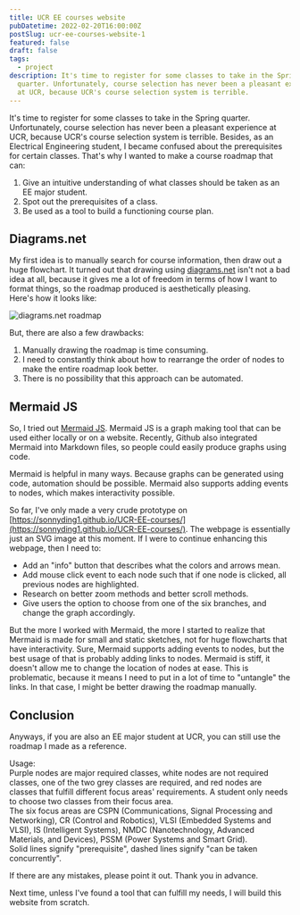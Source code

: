 ```yaml
---
title: UCR EE courses website
pubDatetime: 2022-02-20T16:00:00Z
postSlug: ucr-ee-courses-website-1
featured: false
draft: false
tags:
  - project
description: It's time to register for some classes to take in the Spring
  quarter. Unfortunately, course selection has never been a pleasant experience
  at UCR, because UCR's course selection system is terrible.
---
```

It's time to register for some classes to take in the Spring quarter. Unfortunately, course selection has never been a pleasant experience at UCR, because UCR's course selection system is terrible. Besides, as an Electrical Engineering student, I became confused about the prerequisites for certain classes. That's why I wanted to make a course roadmap that can:

1. Give an intuitive understanding of what classes should be taken as an EE major student.
2. Spot out the prerequisites of a class.
3. Be used as a tool to build a functioning course plan.

## Diagrams.net

My first idea is to manually search for course information, then draw out a huge flowchart. It turned out that drawing using [diagrams.net](https://diagrams.net) isn't not a bad idea at all, because it gives me a lot of freedom in terms of how I want to format things, so the roadmap produced is aesthetically pleasing.  
Here's how it looks like:

![diagrams.net roadmap](https://i1.lensdump.com/i/rSURL0.png)

But, there are also a few drawbacks:

1. Manually drawing the roadmap is time consuming.
2. I need to constantly think about how to rearrange the order of nodes to make the entire roadmap look better.
3. There is no possibility that this approach can be automated.

## Mermaid JS

So, I tried out [Mermaid JS](https://github.com/mermaid-js/mermaid). Mermaid JS is a graph making tool that can be used either locally or on a website. Recently, Github also integrated Mermaid into Markdown files, so people could easily produce graphs using code.

Mermaid is helpful in many ways. Because graphs can be generated using code, automation should be possible. Mermaid also supports adding events to nodes, which makes interactivity possible.

So far, I've only made a very crude prototype on [https://sonnyding1.github.io/UCR-EE-courses/](https://sonnyding1.github.io/UCR-EE-courses/). The webpage is essentially just an SVG image at this moment. If I were to continue enhancing this webpage, then I need to:

- Add an "info" button that describes what the colors and arrows mean.
- Add mouse click event to each node such that if one node is clicked, all previous nodes are highlighted.
- Research on better zoom methods and better scroll methods.
- Give users the option to choose from one of the six branches, and change the graph accordingly.

But the more I worked with Mermaid, the more I started to realize that Mermaid is made for small and static sketches, not for huge flowcharts that have interactivity. Sure, Mermaid supports adding events to nodes, but the best usage of that is probably adding links to nodes. Mermaid is stiff, it doesn't allow me to change the location of nodes at ease. This is problematic, because it means I need to put in a lot of time to "untangle" the links. In that case, I might be better drawing the roadmap manually.

## Conclusion

Anyways, if you are also an EE major student at UCR, you can still use the roadmap I made as a reference.

Usage:  
Purple nodes are major required classes, white nodes are not required classes, one of the two grey classes are required, and red nodes are classes that fulfill different focus areas' requirements. A student only needs to choose two classes from their focus area.  
The six focus areas are CSPN (Communications, Signal Processing and Networking), CR (Control and Robotics), VLSI (Embedded Systems and VLSI), IS (Intelligent Systems), NMDC (Nanotechnology, Advanced Materials, and Devices), PSSM (Power Systems and Smart Grid).  
Solid lines signify "prerequisite", dashed lines signify "can be taken concurrently".

If there are any mistakes, please point it out. Thank you in advance.

Next time, unless I've found a tool that can fulfill my needs, I will build this website from scratch.

